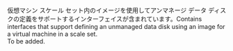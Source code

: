<Namespace Name="Microsoft.Azure.Management.Compute.Fluent.VirtualMachineScaleSetUnmanagedDataDisk.DefinitionWithImage">
  <Docs>
    <summary><span data-ttu-id="1aa9a-101">仮想マシン スケール セット内のイメージを使用してアンマネージ データ ディスクの定義をサポートするインターフェイスが含まれています。</span><span class="sxs-lookup"><span data-stu-id="1aa9a-101">Contains interfaces that support defining an unmanaged data disk using an image for a virtual machine in a scale set.</span></span></summary> 
    <remarks>To be added.</remarks>
  </Docs>
</Namespace>
